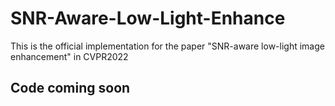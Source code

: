 # SNR-Aware-Low-Light-Enhance
This is the official implementation for the paper "SNR-aware low-light image enhancement" in CVPR2022

## Code coming soon

